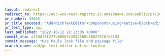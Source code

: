 ```yaml
---
layout: redirect
redirect_to: https://a8c-woo-test-reports.s3.amazonaws.com/public/pr/34865/api/index.html
pr_number: 34865
pr_title_encoded: "Add+RichTextEditor+component+using+native+block+editor+toolbar"
pr_test_type: api
last_published: "2022-10-12 21:13:05 +0000"
commit_sha: af30df8f277b88067e3932588b30827876fd5153
commit_message: "Use Pauls lock file and package file"
branch_name: add/gb-text-editor-native-toolbar
---
```

